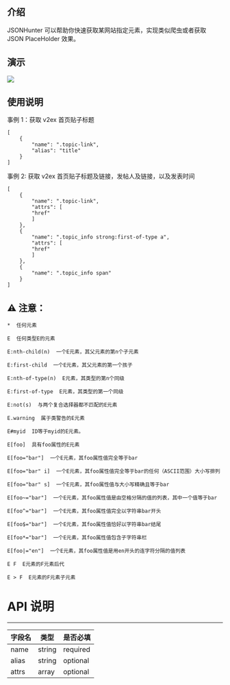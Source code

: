 ## 介绍

JSONHunter 可以帮助你快速获取某网站指定元素，实现类似爬虫或者获取 JSON PlaceHolder 效果。

## 演示

![](assets/demo.gif)

## 使用说明

事例 1：获取 v2ex 首页贴子标题

```
[
    {
        "name": ".topic-link",
        "alias": "title"
    }
]
```

事例 2: 获取 v2ex 首页贴子标题及链接，发帖人及链接，以及发表时间

```
[
    {
        "name": ".topic-link",
        "attrs": [
        "href"
        ]
    },
    {
        "name": ".topic_info strong:first-of-type a",
        "attrs": [
        "href"
        ]
    },
    {
        "name": ".topic_info span"
    }
]
```

## ⚠️ 注意：

```
*  任何元素

E  任何类型E的元素

E:nth-child(n)  一个E元素，其父元素的第n个子元素

E:first-child  一个E元素，其父元素的第一个孩子

E:nth-of-type(n)  E元素，其类型的第n个同级

E:first-of-type  E元素，其类型的第一个同级

E:not(s)  与两个复合选择器都不匹配的E元素

E.warning  属于类警告的E元素

E#myid  ID等于myid的E元素。

E[foo]  具有foo属性的E元素

E[foo="bar"]  一个E元素，其foo属性值完全等于bar

E[foo="bar" i]  一个E元素，其foo属性值完全等于bar的任何（ASCII范围）大小写排列

E[foo="bar" s]  一个E元素，其foo属性值与大小写精确且等于bar

E[foo~="bar"]  一个E元素，其foo属性值是由空格分隔的值的列表，其中一个值等于bar

E[foo^="bar"]  一个E元素，其foo属性值完全以字符串bar开头

E[foo$="bar"]  一个E元素，其foo属性值恰好以字符串bar结尾

E[foo*="bar"]  一个E元素，其foo属性值包含子字符串栏

E[foo|="en"]  一个E元素，其foo属性值是用en开头的连字符分隔的值列表

E F  E元素的F元素后代

E > F  E元素的F元素子元素
```

# API 说明

---

| 字段名 | 类型   | 是否必填 |
| ------ | ------ | -------- |
| name   | string | required |
| alias  | string | optional |
| attrs  | array  | optional |

